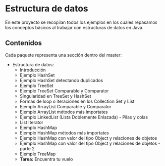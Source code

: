 # Estructura de datos

En este proyecto se recopilan todos los ejemplos en los cuales repasamos los conceptos básicos al trabajar con estructuras de datos en Java.

## Contenidos

Cada paquete representa una sección dentro del master:

- Estructura de datos:
  - Introducción
  - Ejemplo HashSet
  - Ejemplo HashSet detectando duplicados
  - Ejemplo TreeSet
  - Ejemplo TreeSet Comparable y Comparator
  - Singularidad en TreeSet y HashSet
  - Formas de loop o iteraciones en los Collection Set y List
  - Ejemplo ArrayList Comparable y Comparator
  - Ejemplo ArrayList métodos más importates
  - Ejemplo LinkedList (Lista Doblemente Enlazada) - Pilas y colas
  - List Iterator
  - Ejemplo HashMap
  - Ejemplo HashMap métodos más importates
  - Ejemplo HashMap con valor del tipo Object y relaciones de objetos
  - Ejemplo HashMap con valor del tipo Object y relaciones de objetos - parte 2
  - Ejemplo TreeMap
  - **Tarea:** Encuentra tu vuelo